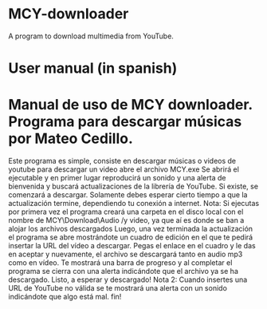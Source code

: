 # MCY-downloader
A program to download multimedia from YouTube.
 #  User manual (in spanish)
 
# Manual de uso de MCY downloader. Programa para descargar músicas por Mateo Cedillo.
   Este programa es simple, consiste en  descargar músicas o videos de youtube
para descargar un video abre el archivo MCY.exe
Se abrirá el ejecutable y en primer lugar reproducirá un sonido y una alerta de bienvenida y buscará actualizaciones de la librería de YouTube. Si existe, se comenzará a descargar. Solamente debes esperar cierto tiempo a que la actualización termine, dependiendo tu conexión a internet.
Nota: Si ejecutas por primera vez el programa creará una carpeta en el disco local con el nombre de MCY\Download\Audio /y video, ya que aí es donde se ban a alojar los archivos descargados
Luego, una vez terminada la actualización el programa se abre mostrándote un cuadro de edición en el que te pedirá insertar la URL del vídeo a descargar. Pegas el enlace en el cuadro y le das en aceptar y nuevamente, el archivo se descargará tanto en audio mp3 como en vídeo. Te mostrará una barra de progreso y al completar el programa se cierra con una alerta indicándote que el archivo ya se ha descargado.
Listo, a esperar y descargado!
Nota 2: Cuando insertes una URL de YouTube no válida se te mostrará una alerta con un sonido indicándote que algo está mal.
fin!
